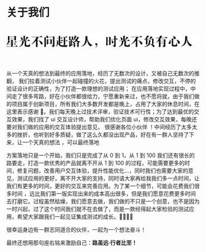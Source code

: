 # 关于我们

 <img src="./img/sgbfyxr.png" alt="星光不问赶路人，时光不负有心人" width="800"  style="margin:20px 0 40px"/>

从一个天真的想法到最终的应用落地，经历了无数次的设计，又被自己无数次的推翻， 我们拉着测试小伙伴一起碰撞的火花，提出测试的痛点，修改交互，不停的验证设计的正确性，为了打造一款理想的测试应用； 在应用落地实现过程中，中间走了很多弯路，好在小伙伴都很给力，宁愿重新来过，也不愿将就，由于我们做的项目属于创新项目，所有我们大多数开发都是晚上，占用了大家的休息时间，在这里表示感谢 🙏。我们每天晚上过技术评审，验证技术可行性；为了达到最优的交互效果，我们找了 ui 交互设计师，帮助我们优化页面 ui，修改交互效果，每晚还要对我们做的应用的交互体验提出意见， 很感谢各位小伙伴 ！中间经历了太多太多的挫折，也听到好多质疑，做了这么久都没出现产品，好在有一群人坚持了下来，让一个天真的想法 ，可以最终落地

方案落地只是一个开始，我们只是完成了从 0 到 1，从 1 到 100 我们还有很长的路要走，打造一款优秀的产品就离不开从 1 到 100 的过程，可能需要更多的时间，修复问题，改善用户交互体验，提升性能优化...，同时我们也需要大家的意见，测试应用的更好，离不开大家的支持，同时请大家再给我我们多一点时间，让我们有更多的时间，更好的交互来完善应用。为了某一个细节，可能会花费我们很多时间 ，远比我们第一版实现出来的成本高出很多，但是我们愿意花费更多时间去打磨它。过程虽然枯燥，我们愿意去做，我们做的不只是一个创意，也不是因为一时兴起，过了这个时间我们就不在去做了，而是一款经得起大家检验的测试应用，希望大家跟我们一起见证集成测试的成长。🙏🙏🙏🙏

很幸运身边有一群志同道合的伙伴，一起为一个想法奋斗！

最终还想用那句座右铭来激励自己：**路虽远·行者比至！**
